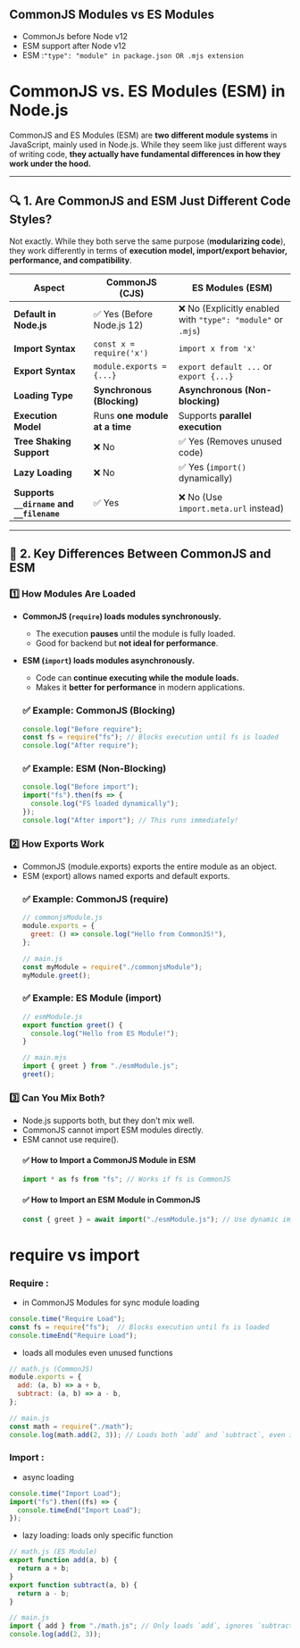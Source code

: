 ## CommonJS Modules vs ES Modules
- CommonJs before Node v12 
- ESM support after Node v12
- ESM :`"type": "module" in package.json OR .mjs extension`
# **CommonJS vs. ES Modules (ESM) in Node.js**  
CommonJS and ES Modules (ESM) are **two different module systems** in JavaScript, mainly used in Node.js. While they seem like just different ways of writing code, **they actually have fundamental differences in how they work under the hood.**  

---

## **🔍 1. Are CommonJS and ESM Just Different Code Styles?**
Not exactly. While they both serve the same purpose (**modularizing code**), they work differently in terms of **execution model, import/export behavior, performance, and compatibility**.

| **Aspect**          | **CommonJS (CJS)**       | **ES Modules (ESM)**     |
|--------------------|----------------------|----------------------|
| **Default in Node.js** | ✅ Yes (Before Node.js 12) | ❌ No (Explicitly enabled with `"type": "module"` or `.mjs`) |
| **Import Syntax** | `const x = require('x')` | `import x from 'x'` |
| **Export Syntax** | `module.exports = {...}` | `export default ...` or `export {...}` |
| **Loading Type** | **Synchronous (Blocking)** | **Asynchronous (Non-blocking)** |
| **Execution Model** | Runs **one module at a time** | Supports **parallel execution** |
| **Tree Shaking Support** | ❌ No | ✅ Yes (Removes unused code) |
| **Lazy Loading** | ❌ No | ✅ Yes (`import()` dynamically) |
| **Supports `__dirname` and `__filename`** | ✅ Yes | ❌ No (Use `import.meta.url` instead) |

---

## **🔄 2. Key Differences Between CommonJS and ESM**

### **1️⃣ How Modules Are Loaded**
- **CommonJS (`require`) loads modules synchronously.**  
  - The execution **pauses** until the module is fully loaded.
  - Good for backend but **not ideal for performance**.

- **ESM (`import`) loads modules asynchronously.**  
  - Code can **continue executing while the module loads.**
  - Makes it **better for performance** in modern applications.

  ### ✅ **Example: CommonJS (Blocking)**
  ```js
  console.log("Before require");
  const fs = require("fs"); // Blocks execution until fs is loaded
  console.log("After require");
  ```
  ### ✅ Example: ESM (Non-Blocking)
  ```js
  console.log("Before import");
  import("fs").then(fs => {
    console.log("FS loaded dynamically");
  });
  console.log("After import"); // This runs immediately!
  ```
### **2️⃣ How Exports Work**
- CommonJS (module.exports) exports the entire module as an object.
- ESM (export) allows named exports and default exports.
   ### ✅ Example: CommonJS (require)
   ```js
   // commonjsModule.js
   module.exports = {
     greet: () => console.log("Hello from CommonJS!"),
   };
   
   // main.js
   const myModule = require("./commonjsModule");
   myModule.greet();
   ```
   ### ✅ Example: ES Module (import)
   ```js
   // esmModule.js
   export function greet() {
     console.log("Hello from ES Module!");
   }
   
   // main.mjs
   import { greet } from "./esmModule.js";
   greet();
   ```
### 3️⃣ **Can You Mix Both?**
- Node.js supports both, but they don't mix well.
- CommonJS cannot import ESM modules directly.
- ESM cannot use require().
   #### ✅ How to Import a CommonJS Module in ESM
   ```js
   import * as fs from "fs"; // Works if fs is CommonJS
   ```
   #### ✅ How to Import an ESM Module in CommonJS
   ```js
   const { greet } = await import("./esmModule.js"); // Use dynamic import
   ```
# require vs import
### Require : 
- in CommonJS Modules for sync module loading
```js
console.time("Require Load");
const fs = require("fs");  // Blocks execution until fs is loaded
console.timeEnd("Require Load");
```
- loads all modules even unused functions
```js
// math.js (CommonJS)
module.exports = {
  add: (a, b) => a + b,
  subtract: (a, b) => a - b,
};

// main.js
const math = require("./math");
console.log(math.add(2, 3)); // Loads both `add` and `subtract`, even if `subtract` isn't used
```

### Import : 
- async loading
```js
console.time("Import Load");
import("fs").then((fs) => {
  console.timeEnd("Import Load");
});
```
- lazy loading: loads only specific function
```js
// math.js (ES Module)
export function add(a, b) {
  return a + b;
}
export function subtract(a, b) {
  return a - b;
}

// main.js
import { add } from "./math.js"; // Only loads `add`, ignores `subtract`
console.log(add(2, 3));
```